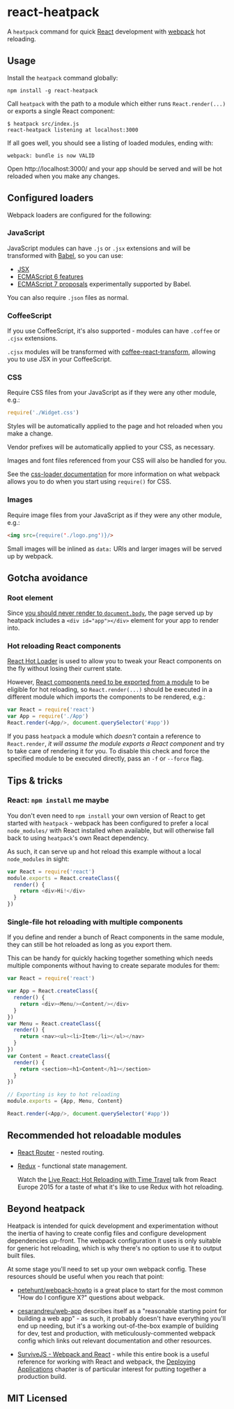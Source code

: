 # react-heatpack

A `heatpack` command for quick [React](https://facebook.github.io/react/) development with [webpack](https://webpack.github.io/) hot reloading.

## Usage

Install the `heatpack` command globally:

```
npm install -g react-heatpack
```

Call `heatpack` with the path to a module which either runs `React.render(...)` or exports a single React component:

```
$ heatpack src/index.js
react-heatpack listening at localhost:3000
```

If all goes well, you should see a listing of loaded modules, ending with:

```
webpack: bundle is now VALID
```

Open http://localhost:3000/ and your app should be served and will be hot reloaded when you make any changes.

## Configured loaders

Webpack loaders are configured for the following:

### JavaScript

JavaScript modules can have `.js` or `.jsx` extensions and will be transformed with [Babel](http://babeljs.io), so you can use:

* [JSX](http://facebook.github.io/react/docs/jsx-in-depth.html)
* [ECMAScript 6 features](http://babeljs.io/docs/learn-es2015/#ecmascript-6-features)
* [ECMAScript 7 proposals](http://babeljs.io/docs/usage/experimental/) experimentally supported by Babel.

You can also require `.json` files as normal.

### CoffeeScript

If you use CoffeeScript, it's also supported - modules can have `.coffee` or `.cjsx` extensions.

`.cjsx` modules will be transformed with [coffee-react-transform](https://github.com/jsdf/coffee-react-transform), allowing you to use JSX in your CoffeeScript.

### CSS

Require CSS files from your JavaScript as if they were any other module, e.g.:

```javascript
require('./Widget.css')
```

Styles will be automatically applied to the page and hot reloaded when you make a change.

Vendor prefixes will be automatically applied to your CSS, as necessary.

Images and font files referenced from your CSS will also be handled for you.

See the [css-loader documentation](https://github.com/webpack/css-loader/) for more information on what webpack allows you to do when you start using `require()` for CSS.

### Images

Require image files from your JavaScript as if they were any other module, e.g.:

```html
<img src={require('./logo.png')}/>
```

Small images will be inlined as `data:` URIs and larger images will be served up by webpack.

## Gotcha avoidance

### Root element

Since [you should never render to `document.body`](https://medium.com/@dan_abramov/two-weird-tricks-that-fix-react-7cf9bbdef375#486f), the page served up by heatpack includes a `<div id="app"></div>` element for your app to render into.

### Hot reloading React components

[React Hot Loader](https://github.com/gaearon/react-hot-loader) is used to allow you to tweak your React components on the fly without losing their current state.

However, [React components need to be exported from a module](https://github.com/gaearon/react-hot-loader/blob/master/docs/Troubleshooting.md#the-following-modules-couldnt-be-hot-updated-they-would-need-a-full-reload) to be eligible for hot reloading, so `React.render(...)` should be executed in a different module which imports the components to be rendered, e.g.:

```javascript
var React = require('react')
var App = require('./App')
React.render(<App/>, document.querySelector('#app'))
```

If you pass `heatpack` a module which _doesn't_ contain a reference to `React.render`, _it will assume the module exports a React component_ and try to take care of rendering it for you. To disable this check and force the specified module to be executed directly, pass an `-f` or `--force` flag.

## Tips & tricks

### React: `npm install` me maybe

You don't even need to `npm install` your own version of React to get started with `heatpack` - webpack has been configured to prefer a local `node_modules/` with React installed when available, but will otherwise fall back to using `heatpack`'s own React dependency.

As such, it can serve up and hot reload this example without a local `node_modules` in sight:

```js
var React = require('react')
module.exports = React.createClass({
  render() {
    return <div>Hi!</div>
  }
})
```

### Single-file hot reloading with multiple components

If you define and render a bunch of React components in the same module, they can still be hot reloaded as long as you export them.

This can be handy for quickly hacking together something which needs multiple components without having to create separate modules for them:

```js
var React = require('react')

var App = React.createClass({
  render() {
    return <div><Menu/><Content/></div>
  }
})
var Menu = React.createClass({
  render() {
    return <nav><ul><li>Item</li></ul></nav>
  }
})
var Content = React.createClass({
  render() {
    return <section><h1>Content</h1></section>
  }
})

// Exporting is key to hot reloading
module.exports = {App, Menu, Content}

React.render(<App/>, document.querySelector('#app'))
```

## Recommended hot reloadable modules

* [React Router](https://github.com/rackt/react-router) - nested routing.

* [Redux](https://github.com/gaearon/redux) - functional state management.

  Watch the [Live React: Hot Reloading with Time Travel](https://www.youtube.com/watch?v=xsSnOQynTHs) talk from React Europe 2015 for a taste of what it's like to use Redux with hot reloading.

## Beyond heatpack

Heatpack is intended for quick development and experimentation without the inertia of having to create config files and configure development dependencies up-front. The webpack configuration it uses is only suitable for generic hot reloading, which is why there's no option to use it to output built files.

At some stage you'll need to set up your own webpack config. These resources should be useful when you reach that point:

* [petehunt/webpack-howto](https://github.com/petehunt/webpack-howto) is a great place to start for the most common "How do I configure X?" questions about webpack.

* [cesarandreu/web-app](https://github.com/cesarandreu/web-app) describes itself as a "reasonable starting point for building a web app" - as such, it probably doesn't have everything you'll end up needing, but it's a working out-of-the-box example of building for dev, test and production, with meticulously-commented webpack config which links out relevant documentation and other resources.

* [SurviveJS - Webpack and React](http://survivejs.com/) - while this entire book is a useful reference for working with React and webpack, the [Deploying Applications](http://survivejs.com/webpack_react/deploying_applications/) chapter is of particular interest for putting together a production build.

## MIT Licensed
